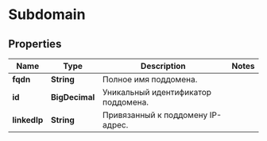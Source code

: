 

# Subdomain


## Properties

| Name | Type | Description | Notes |
|------------ | ------------- | ------------- | -------------|
|**fqdn** | **String** | Полное имя поддомена. |  |
|**id** | **BigDecimal** | Уникальный идентификатор поддомена. |  |
|**linkedIp** | **String** | Привязанный к поддомену IP-адрес. |  |



